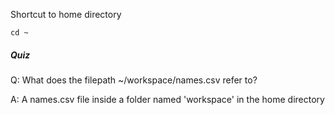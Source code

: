 Shortcut to home directory
```
cd ~
```
<h5>
  Quiz
</h5>

<p>
  Q: What does the filepath ~/workspace/names.csv refer to?
</p>
<p>
  A: A names.csv file inside a folder named 'workspace' in the home directory
</p>
